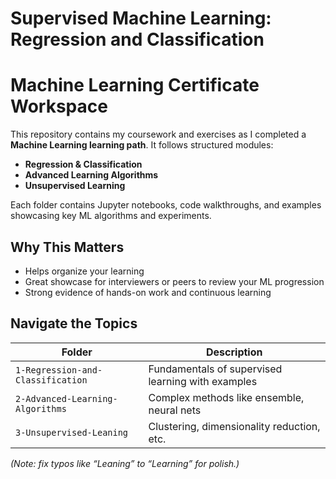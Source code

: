 # Supervised Machine Learning: Regression and Classification
 
# Machine Learning Certificate Workspace

This repository contains my coursework and exercises as I completed a **Machine Learning learning path**. It follows structured modules:

- **Regression & Classification**
- **Advanced Learning Algorithms**
- **Unsupervised Learning**

Each folder contains Jupyter notebooks, code walkthroughs, and examples showcasing key ML algorithms and experiments.

## Why This Matters

- Helps organize your learning
- Great showcase for interviewers or peers to review your ML progression
- Strong evidence of hands-on work and continuous learning

## Navigate the Topics
| Folder | Description |
|--------|-------------|
| `1-Regression-and-Classification` | Fundamentals of supervised learning with examples |
| `2-Advanced-Learning-Algorithms` | Complex methods like ensemble, neural nets |
| `3-Unsupervised-Leaning` | Clustering, dimensionality reduction, etc. |

*(Note: fix typos like “Leaning” to “Learning” for polish.)*
